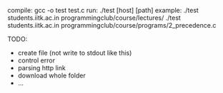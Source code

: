 compile: gcc -o test test.c
run: ./test [host] [path]
example: 
./test     students.iitk.ac.in     programmingclub/course/lectures/
./test     students.iitk.ac.in     programmingclub/course/programs/2_precedence.c

TODO:
*    create file (not write to stdout like this)
*    control error
*    parsing http link
*    download whole folder
*    ...

